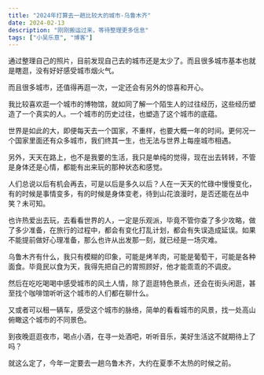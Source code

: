 ```yaml
---
title: "2024年打算去一趟比较大的城市-乌鲁木齐"
date: 2024-02-13
description: "刚刚搬运过来，等待整理更多信息"
tags: ["小吴乐意", "博客"]
---
```


通过整理自己的照片，目前发现自己去的城市还是太少了。而且很多城市基本也就是瞎逛，没有好好感受城市烟火气。

而且很多城市，还值得再逛一次，一定还会有另外的惊喜和开心。


我比较喜欢逛一个城市的博物馆，就如同了解一个陌生人的过往经历，这些经历塑造了一个真实的人。一个城市的历史过往，也塑造了这个城市的底蕴。

世界是如此的大，即便每天去一个国家，不重样，也要大概一年的时间。更何况一个国家里面还有众多城市，我们终其一生，也无法与世界上每座城市相遇。

另外，天天在路上，也不是我要的生活，我只是单纯的觉得，现在出去转转，不管是身体还是心情，都能有出来玩的那种状态和感觉。

人们总说以后有机会再去，可是以后是多久以后？人在一天天的忙碌中慢慢变化，有的时候是事情变多，有的时候是身体变老，待到山花浪漫时，是否还能在丛中笑？未可知。

也许热爱出去玩，去看看世界的人，一定是乐观派，毕竟不管你查了多少攻略，做了多少准备，在旅行的过程中，都会有变化打乱计划，都会有失误造成延误。如果不能提前做好心理准备，那么也许从出发那一刻，就已经是一场灾难。

乌鲁木齐有什么，我只有模糊的印象，可能是烤羊肉，可能是葡萄干，可能是各种面食。毕竟民以食为天，我得先把自己的胃照顾好，他才能乖乖的不调皮。

然后在吃吃喝喝中感受城市的风土人情，除了逛逛特色景点，还会在街头闲逛，甚至找个咖啡馆听听这个城市的人们都在聊什么。

又或者可以租一辆车，感受这个城市的脉络，简单的看看城市的风景，找一处高山俯瞰这个城市的不同景色。

到夜晚逛逛夜市，喝点小酒，在寻一处酒吧，听听音乐，美好生活这不就期待上了吗？

就这么定了，今年一定要去一趟乌鲁木齐，大约在夏季不太热的时候之前。
